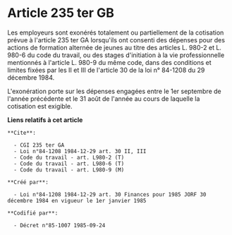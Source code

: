 # Article 235 ter GB

Les employeurs sont exonérés totalement ou partiellement de la cotisation prévue à l'article 235 ter GA lorsqu'ils ont
consenti des dépenses pour des actions de formation alternée de jeunes au titre des articles L. 980-2 et L. 980-6 du code du
travail, ou des stages d'initiation à la vie professionnelle mentionnés à l'article L. 980-9 du même code, dans des
conditions et limites fixées par les II et III de l'article 30 de la loi n° 84-1208 du 29 décembre 1984.

L'exonération porte sur les dépenses engagées entre le 1er septembre de l'année précédente et le 31 août de l'année au cours
de laquelle la cotisation est exigible.

**Liens relatifs à cet article**

	**Cite**:

	  - CGI 235 ter GA
	  - Loi n°84-1208 1984-12-29 art. 30 II, III
	  - Code du travail - art. L980-2 (T)
	  - Code du travail - art. L980-6 (T)
	  - Code du travail - art. L980-9 (M)

	**Créé par**:

	  - Loi n°84-1208 1984-12-29 art. 30 Finances pour 1985 JORF 30 décembre 1984 en vigueur le 1er janvier 1985

	**Codifié par**:

	  - Décret n°85-1007 1985-09-24
